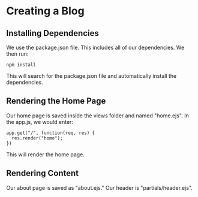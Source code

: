 # Creating a Blog

## Installing Dependencies

We use the package.json file. This includes all of our dependencies. We then run:

```
npm install
```

This will search for the package.json file and automatically install the dependencies. 


## Rendering the Home Page

Our home page is saved inside the views folder and named "home.ejs". In the app.js, we would enter:

```
app.get("/", function(req, res) {
  res.render("home");
})
```

This will render the home page. 

## Rendering Content

Our about page is saved as "about.ejs." Our header is "partials/header.ejs". 

```
```
